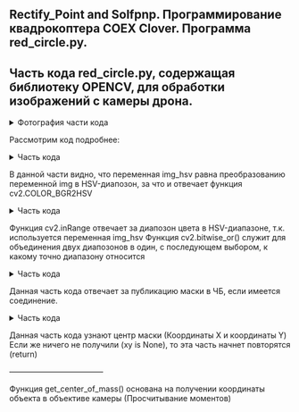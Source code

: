 Rectify_Point and Solfpnp. Программирование квадрокоптера COEX Clover. Программа red_circle.py.
-

Часть кода red_circle.py, содержащая библиотеку OPENCV, для обработки изображений с камеры дрона.
-

<details>
      <summary>Фотография части кода</summary>
      <img width="672" alt="image" src="https://github.com/CentaurWitch/Flying-Robotics-I-National-Technic-Olympiad/assets/149146826/dae1d4dd-e078-406a-a901-90cd8da8aad9">

</details>

Рассмотрим код подробнее:
<details>
      <summary>Часть кода</summary>
      
      img_hsv = cv2.cvtColor(img, cv2.COLOR_BGR2HSV)
</details>

В данной части видно, что переменная img_hsv равна преобразованию переменной img в HSV-диапозон, за что и отвечает функция cv2.COLOR_BGR2HSV

<details>
      <summary>Часть кода</summary>
      
      mask1 = cv2.inRange(img_hsv, (0, 150, 150), (15, 255, 255))
      mask2 = cv2.inRange(img_hsv, (160, 150, 150), (180, 255, 255))
      # combine two masks using bitwise OR
      mask = cv2.bitwise_or(mask1, mask2)
</details>

Функция cv2.inRange отвечает за диапозон цвета в HSV-диапазоне, т.к. используется переменная img_hsv
Функция cv2.bitwise_or() служит для объединения двух диапозонов в один, с последующем выбором, к какому точно диапазону относится

<details>
      <summary>Часть кода</summary>
      
      # publish the mask
      if mask_pub.get_num_connections() > 0:
            mask_pub.publish(bridge.cv2_to_imgmsg(mask, 'mono8')
</details>

Данная часть кода отвечает за публикацию маски в ЧБ, если имеется соединение.

<details>
      <summary>Часть кода</summary>
      
      # calculate x and y of the circle
      xy = get_center_of_mass(mask)
      if xy is None:
            return

      #——————————

      def get_center_of_mass(mask):
      M = cv2.moments(mask)
      if M['m00'] == 0:
            return None
      return M['m10'] // M['m00'], M['m01'] // M['m00']
</details>

Данная часть кода узнают центр маски (Координаты X и координаты Y)
Если же ничего не получили (xy is None), то эта часть начнет повторятся (return)

————————————

Функция get_center_of_mass() основана на получении координаты объекта в объективе камеры (Просчитывание моментов)




